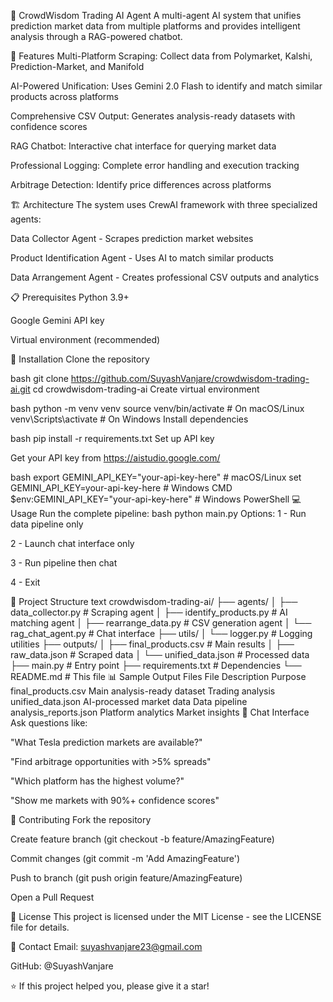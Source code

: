 🎯 CrowdWisdom Trading AI Agent
A multi-agent AI system that unifies prediction market data from multiple platforms and provides intelligent analysis through a RAG-powered chatbot.

🌟 Features
Multi-Platform Scraping: Collect data from Polymarket, Kalshi, Prediction-Market, and Manifold

AI-Powered Unification: Uses Gemini 2.0 Flash to identify and match similar products across platforms

Comprehensive CSV Output: Generates analysis-ready datasets with confidence scores

RAG Chatbot: Interactive chat interface for querying market data

Professional Logging: Complete error handling and execution tracking

Arbitrage Detection: Identify price differences across platforms

🏗️ Architecture
The system uses CrewAI framework with three specialized agents:

Data Collector Agent - Scrapes prediction market websites

Product Identification Agent - Uses AI to match similar products

Data Arrangement Agent - Creates professional CSV outputs and analytics

📋 Prerequisites
Python 3.9+

Google Gemini API key

Virtual environment (recommended)

🚀 Installation
Clone the repository

bash
git clone https://github.com/SuyashVanjare/crowdwisdom-trading-ai.git
cd crowdwisdom-trading-ai
Create virtual environment

bash
python -m venv venv
source venv/bin/activate  # On macOS/Linux
venv\Scripts\activate     # On Windows
Install dependencies

bash
pip install -r requirements.txt
Set up API key

Get your API key from https://aistudio.google.com/

bash
export GEMINI_API_KEY="your-api-key-here"  # macOS/Linux
set GEMINI_API_KEY=your-api-key-here       # Windows CMD
$env:GEMINI_API_KEY="your-api-key-here"    # Windows PowerShell
💻 Usage
Run the complete pipeline:
bash
python main.py
Options:
1 - Run data pipeline only

2 - Launch chat interface only

3 - Run pipeline then chat

4 - Exit

📁 Project Structure
text
crowdwisdom-trading-ai/
├── agents/
│   ├── data_collector.py      # Scraping agent
│   ├── identify_products.py   # AI matching agent
│   ├── rearrange_data.py      # CSV generation agent
│   └── rag_chat_agent.py      # Chat interface
├── utils/
│   └── logger.py              # Logging utilities
├── outputs/
│   ├── final_products.csv     # Main results
│   ├── raw_data.json          # Scraped data
│   └── unified_data.json      # Processed data
├── main.py                    # Entry point
├── requirements.txt           # Dependencies
└── README.md                  # This file
📊 Sample Output Files
File	Description	Purpose
final_products.csv	Main analysis-ready dataset	Trading analysis
unified_data.json	AI-processed market data	Data pipeline
analysis_reports.json	Platform analytics	Market insights
🤖 Chat Interface
Ask questions like:

"What Tesla prediction markets are available?"

"Find arbitrage opportunities with >5% spreads"

"Which platform has the highest volume?"

"Show me markets with 90%+ confidence scores"

🤝 Contributing
Fork the repository

Create feature branch (git checkout -b feature/AmazingFeature)

Commit changes (git commit -m 'Add AmazingFeature')

Push to branch (git push origin feature/AmazingFeature)

Open a Pull Request

📝 License
This project is licensed under the MIT License - see the LICENSE file for details.

📧 Contact
Email: suyashvanjare23@gmail.com

GitHub: @SuyashVanjare

⭐ If this project helped you, please give it a star!
